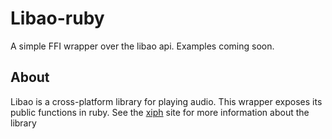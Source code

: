 # Libao-ruby

A simple FFI wrapper over the libao api. Examples coming soon.

## About

Libao is a cross-platform library for playing audio. This wrapper exposes its public functions in ruby. See the [xiph](http://www.xiph.org/ao/doc/) site for more information about the library